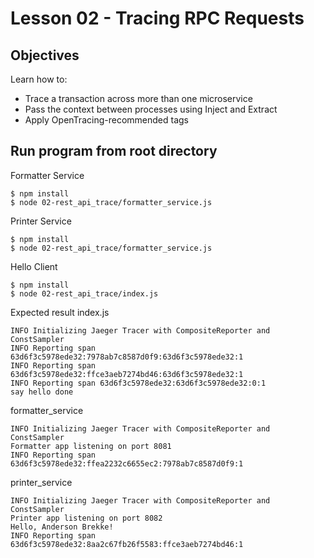 # Lesson 02 - Tracing RPC Requests

## Objectives
Learn how to:
- Trace a transaction across more than one microservice
- Pass the context between processes using Inject and Extract
- Apply OpenTracing-recommended tags


## Run program from root directory
Formatter Service
```
$ npm install
$ node 02-rest_api_trace/formatter_service.js
```

Printer Service
```
$ npm install
$ node 02-rest_api_trace/formatter_service.js
```

Hello Client
```
$ npm install
$ node 02-rest_api_trace/index.js
```

Expected result
index.js
```
INFO Initializing Jaeger Tracer with CompositeReporter and ConstSampler
INFO Reporting span 63d6f3c5978ede32:7978ab7c8587d0f9:63d6f3c5978ede32:1
INFO Reporting span 63d6f3c5978ede32:ffce3aeb7274bd46:63d6f3c5978ede32:1
INFO Reporting span 63d6f3c5978ede32:63d6f3c5978ede32:0:1
say hello done
```

formatter_service
```
INFO Initializing Jaeger Tracer with CompositeReporter and ConstSampler
Formatter app listening on port 8081
INFO Reporting span 63d6f3c5978ede32:ffea2232c6655ec2:7978ab7c8587d0f9:1
```

printer_service
```
INFO Initializing Jaeger Tracer with CompositeReporter and ConstSampler
Printer app listening on port 8082
Hello, Anderson Brekke!
INFO Reporting span 63d6f3c5978ede32:8aa2c67fb26f5583:ffce3aeb7274bd46:1
```